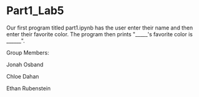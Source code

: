 # Part1_Lab5  

Our first program titled part1.ipynb has the user enter their name and then enter their favorite color. The program then prints "_____'s favorite color is ______".

Group Members:

Jonah Osband  

Chloe Dahan 

Ethan Rubenstein